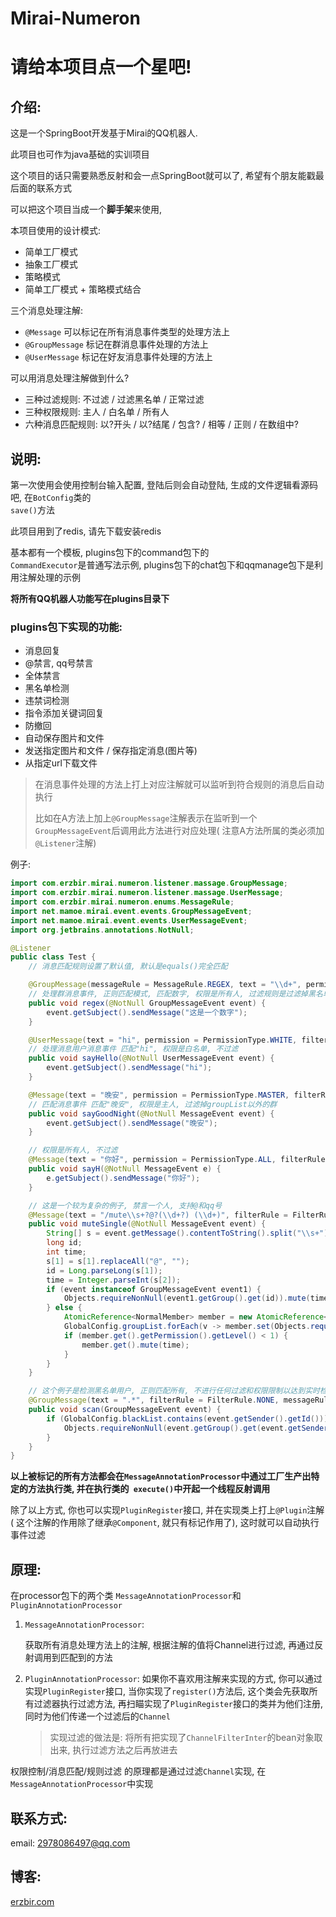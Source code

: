 # Mirai-Numeron

# <b>请给本项目点一个星吧!</b>

## 介绍:

这是一个SpringBoot开发基于Mirai的QQ机器人.

此项目也可作为java基础的实训项目

这个项目的话只需要熟悉反射和会一点SpringBoot就可以了, 希望有个朋友能戳最后面的联系方式

可以把这个项目当成一个<b>脚手架</b>来使用,

本项目使用的设计模式:

- 简单工厂模式
- 抽象工厂模式
- 策略模式
- 简单工厂模式 + 策略模式结合

三个消息处理注解:

- <code>@Message</code> 可以标记在所有消息事件类型的处理方法上
- <code>@GroupMessage</code> 标记在群消息事件处理的方法上
- <code>@UserMessage</code> 标记在好友消息事件处理的方法上

可以用消息处理注解做到什么?

- 三种过滤规则: 不过滤 / 过滤黑名单 / 正常过滤
- 三种权限规则: 主人 / 白名单 / 所有人
- 六种消息匹配规则: 以?开头 / 以?结尾 / 包含? / 相等 / 正则 / 在数组中?

## 说明:

第一次使用会使用控制台输入配置, 登陆后则会自动登陆, 生成的文件逻辑看源码吧, 在<code>BotConfig</code>类的<code>
save()</code>方法

此项目用到了redis, 请先下载安装redis

基本都有一个模板, plugins包下的command包下的<code>
CommandExecutor</code>是普通写法示例, plugins包下的chat包下和qqmanage包下是利用注解处理的示例

<b>将所有QQ机器人功能写在plugins目录下</b>

### plugins包下实现的功能:

- 消息回复
- @禁言, qq号禁言
- 全体禁言
- 黑名单检测
- 违禁词检测
- 指令添加关键词回复
- 防撤回
- 自动保存图片和文件
- 发送指定图片和文件 / 保存指定消息(图片等)
- 从指定url下载文件

> 在消息事件处理的方法上打上对应注解就可以监听到符合规则的消息后自动执行
>
> 比如在A方法上加上<code>@GroupMessage</code>注解表示在监听到一个<code>GroupMessageEvent</code>后调用此方法进行对应处理(
> 注意A方法所属的类必须加<code>@Listener</code>注解)

例子:

```java
import com.erzbir.mirai.numeron.listener.massage.GroupMessage;
import com.erzbir.mirai.numeron.listener.massage.UserMessage;
import com.erzbir.mirai.numeron.enums.MessageRule;
import net.mamoe.mirai.event.events.GroupMessageEvent;
import net.mamoe.mirai.event.events.UserMessageEvent;
import org.jetbrains.annotations.NotNull;

@Listener
public class Test {
    // 消息匹配规则设置了默认值, 默认是equals()完全匹配

    @GroupMessage(messageRule = MessageRule.REGEX, text = "\\d+", permission = PermissionType.ALL, filterRule = FilterRule.BLACKLIST)
    // 处理群消息事件, 正则匹配模式, 匹配数字, 权限是所有人, 过滤规则是过滤掉黑名单
    public void regex(@NotNull GroupMessageEvent event) {
        event.getSubject().sendMessage("这是一个数字");
    }

    @UserMessage(text = "hi", permission = PermissionType.WHITE, filterRule = FilterRule.NONE)
    // 处理消息用户消息事件 匹配"hi", 权限是白名单, 不过滤
    public void sayHello(@NotNull UserMessageEvent event) {
        event.getSubject().sendMessage("hi");
    }

    @Message(text = "晚安", permission = PermissionType.MASTER, filterRule = FilterRule.NORMAL)
    // 匹配消息事件 匹配"晚安", 权限是主人, 过滤掉groupList以外的群 
    public void sayGoodNight(@NotNull MessageEvent event) {
        event.getSubject().sendMessage("晚安");
    }

    // 权限是所有人, 不过滤
    @Message(text = "你好", permission = PermissionType.ALL, filterRule = FilterRule.NONE)
    public void sayH(@NotNull MessageEvent e) {
        e.getSubject().sendMessage("你好");
    }

    // 这是一个较为复杂的例子, 禁言一个人, 支持@和qq号
    @Message(text = "/mute\\s+?@?(\\d+?) (\\d+)", filterRule = FilterRule.NONE, messageRule = MessageRule.REGEX, permission = PermissionType.MASTER)
    public void muteSingle(@NotNull MessageEvent event) {
        String[] s = event.getMessage().contentToString().split("\\s+");
        long id;
        int time;
        s[1] = s[1].replaceAll("@", "");
        id = Long.parseLong(s[1]);
        time = Integer.parseInt(s[2]);
        if (event instanceof GroupMessageEvent event1) {
            Objects.requireNonNull(event1.getGroup().get(id)).mute(time);
        } else {
            AtomicReference<NormalMember> member = new AtomicReference<>();
            GlobalConfig.groupList.forEach(v -> member.set(Objects.requireNonNull(event.getBot().getGroup(v)).get(id)));
            if (member.get().getPermission().getLevel() < 1) {
                member.get().mute(time);
            }
        }
    }

    // 这个例子是检测黑名单用户, 正则匹配所有, 不进行任何过滤和权限限制以达到实时检测所有消息发送者的目的. 这样的实现很不好, 因为会时刻都在执行这个方法, 会重新写一个只针对黑名单用户的检测
    @GroupMessage(text = ".*", filterRule = FilterRule.NONE, messageRule = MessageRule.REGEX, permission = PermissionType.ALL)
    public void scan(GroupMessageEvent event) {
        if (GlobalConfig.blackList.contains(event.getSender().getId())) {
            Objects.requireNonNull(event.getGroup().get(event.getSender().getId())).kick("踢出黑名单用户", true);
        }
    }
}
```

<b>以上被标记的所有方法都会在<code>MessageAnnotationProcessor</code>中通过工厂生产出特定的方法执行类, 并在执行类的<code>
execute()</code>中开起一个线程反射调用</b>

除了以上方式, 你也可以实现<code>PluginRegister</code>接口, 并在实现类上打上<code>@Plugin</code>注解(
这个注解的作用除了继承<code>@Component</code>, 就只有标记作用了), 这时就可以自动执行事件过滤

## 原理:

在processor包下的两个类 <code>MessageAnnotationProcessor</code>和<code>PluginAnnotationProcessor</code>

1. <code>MessageAnnotationProcessor</code>:

   获取所有消息处理方法上的注解, 根据注解的值将Channel进行过滤, 再通过反射调用到匹配到的方法

2. <code>PluginAnnotationProcessor</code>:
   如果你不喜欢用注解来实现的方式, 你可以通过实现<code>PluginRegister</code>接口, 当你实现了<code>register()</code>方法后,
   这个类会先获取所有过滤器执行过滤方法,
   再扫瞄实现了<code>PluginRegister</code>接口的类并为他们注册, 同时为他们传递一个过滤后的<code>Channel</code>

   > 实现过滤的做法是: 将所有把实现了<code>ChannelFilterInter</code>的bean对象取出来,
   执行过滤方法之后再放进去

权限控制/消息匹配/规则过滤 的原理都是通过过滤<code>Channel</code>实现, 在<code>MessageAnnotationProcessor</code>中实现

## 联系方式:

email: 2978086497@qq.com

## 博客:

<a href=https://erzbir.com>erzbir.com</a>
